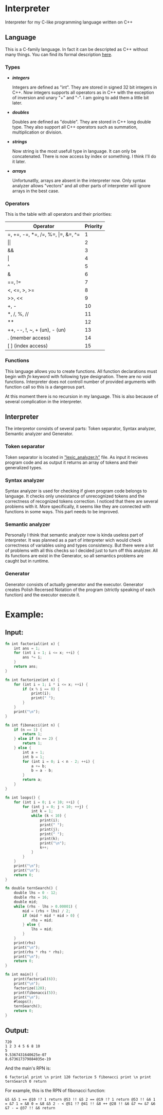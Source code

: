 # Interpreter
Interpreter for my C-like programming language written on C++


## Language 
This is a C-family language. In fact it can be descripted as C++ without many things. You can find its formal description [here](https://github.com/afentev/Interpreter/blob/main/name.docx).
### Types 
* ___integers___

  Integers are defined as "int". They are stored in signed 32 bit integers in C++. Now integers supports all operators as in C++ with the exception of inversion and unary "+" and "-". I am going to add them a little bit later.
* ___doubles___

  Doubles are defined as "double". They are stored in C++ long double type. They also support all C++ operators such as summation, multiplication or division.

* ___strings___
 
  Now string is the most usefull type in language. It can only be concatenated. There is now access by index or something. I think I'll do it later.

* ___arrays___
  
  Unfortunatlly, arrays are absent in the interpreter now. Only syntax analyzer allows "vectors" and all other parts of interpreter will ignore arrays in the best case.

### Operators
 This is the table with all operators and their priorities:
 
 Operator  | Priority
------------- | -------------
=, +=, -=, *=, /=, %=, \|=, &=, ^=  | 1
\|\| | 2
&& | 3
\| | 4
^ | 5
& | 6
==, != | 7
<, <=, >, >= | 8
\>>, << | 9
+, - | 10
*, /, %, // | 11
** | 12
++, --, !, ~, + (un), - (un) | 13
. (member access) | 14
[ ] (index access) | 15

### Functions
This language allows you to create functions. All function declarations must begin with _fn_ keyword with following type designation. There are no void functions. Interpreter does not controll number of provided arguments with function call so this is a dangerous part.

At this moment there is no recursion in my language. This is also because of several complication in the interpreter. 

## Interpreter
The interpretor consists of several parts: Token separator, Syntax analyzer, Semantic analyzer and Generator. 

### Token separator
Token separator is located in ["lexic_analyzer.h"](https://github.com/afentev/Interpreter/blob/main/lexic_analyzer.h) file. As input it recieves program code and as output it returns an array of tokens and their generalized types.

### Syntax analyzer
Syntax analyzer is used for checking if given program code belongs to language. It checks only unexistance of unrecognized tokens and the correctness of recognized tokens correction.
I noticed that there are several problems with it. More specifically, it seems like they are connected with functions in some ways. This part needs to be improved.

### Semantic analyzer
Personally I think that semantic analyzer now is kinda useless part of interpreter. It was planned as a part of interpreter wich would check correctness of variables using and types consistency. But there were a lot of problems with all this checks so I decided just to turn off this analyzer. All its functions are exist in the Generator, so all semantics problems are caught but in runtime.

### Generator
Generator consists of actually generator and the executor. 
Generator creates Polish Recersed Notation of the program (strictly speaking of each function) and the executor execute it.


# Example:
## Input:

```rust
fn int factorial(int x) {
    int ans = 1;
    for (int i = 1; i <= x; ++i) {
        ans *= i;
    }
    return ans;
}

fn int factorize(int x) {
    for (int i = 1; i * i <= x; ++i) {
        if (x % i == 0) {
            print(i);
            print(" ");
        }
    }
    print("\n");
}

fn int fibonacci(int n) {
    if (n == 1) {
        return 1;
    } else if (n == 2) {
        return 1;
    } else {
        int a = 1;
        int b = 1;
        for (int i = 0; i < n - 2; ++i) {
            a += b;
            b = a - b;
        }
        return a;
    }
}

fn int loops() {
    for (int i = 0; i < 10; ++i) {
        for (int j = 0; j < 10; ++j) {
            int k = 1;
            while (k < 10) {
                print(i);
                print(" ");
                print(j);
                print(" ");
                print(k);
                print("\n");
                k++;
            }
        }
    }
    print("\n");
    print("\n");
    return 0;
}

fn double ternSearch() {
    double lhs = 0 - 12;
    double rhs = 16;
    double mid;
    while (rhs - lhs > 0.00001) {
        mid = (rhs + lhs) / 2;
        if (mid * mid * mid > 0) {
            rhs = mid;
        } else {
            lhs = mid;
        }
    }
    print(rhs)
    print("\n");
    print(rhs * rhs * rhs);
    print("\n");
    return 0;
}

fn int main() {
    print(factorial(6));
    print("\n");
    factorize(120);
    print(fibonacci(5));
    print("\n");
    #loops();
    ternSearch();
    return 0;
}
```

## Output:
```
720
1 2 3 4 5 6 8 10 
5
9.5367431640625e-07
8.673617379884035e-19
```

And the main's RPN is:
```
6 factorial print \n print 120 factorize 5 fibonacci print \n print ternSearch 0 return
```

For example, this is the RPN of fibonacci function:
```
&5 &5 1 == @10 !? 1 return @53 !! &5 2 == @19 !? 1 return @53 !! &6 1 = &7 1 = &8 0 = &8 &5 2 - < @51 !? @41 !! &8 ++ @28 !! &6 &7 += &7 &6 &7 - = @37 !! &6 return
```

